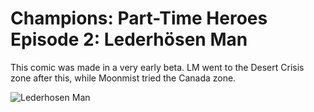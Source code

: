 # Champions: Part-Time Heroes Episode 2: Lederhösen Man

This comic was made in a very early beta. LM went to the Desert Crisis zone after this, while Moonmist tried the Canada zone.

![Lederhosen Man](http://westkarana.com/wp-content/uploads/2009/08/champions2.jpg "Lederhosen Man")
